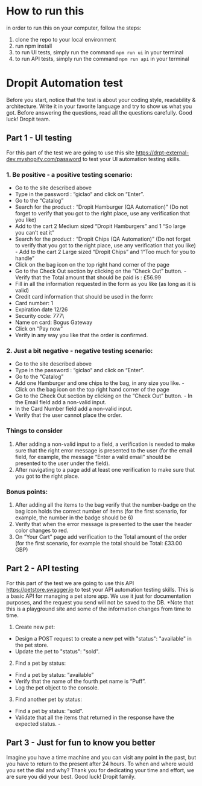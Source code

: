 # How to run this
in order to run this on your computer, follow the steps:
1. clone the repo to your local environment
2. run npm install
3. to run UI tests, simply run the command `npm run ui` in your terminal
4. to run API tests, simply run the command `npm run api` in your terminal

# Dropit Automation test

Before you start, notice that the test is about your coding style, readability & architecture. Write it in your favorite language and try to show us what you got. 
Before answering the questions, read all the questions carefully. 
Good luck! 
Dropit team. 


## Part 1 - UI testing 
For this part of the test we are going to use this site 
https://drpt-external-dev.myshopify.com/password to test your UI automation testing skills. 
### 1. Be positive - a positive testing scenario: 
- Go to the site described above 
- Type in the password : “giclao“ and click on “Enter”. 
- Go to the “Catalog” 
- Search for the product : “Dropit Hamburger (QA Automation)” (Do not forget to verify that you got to the right place, use any verification that you like) 
- Add to the cart 2 Medium sized “Dropit Hamburgers” and 1 “So large you can’t eat it” 
- Search for the product : “Dropit Chips (QA Automation)” (Do not forget to verify that you got to the right place, use any verification that you like) - Add to the cart 2 Large sized “Dropit Chips” and 1“Too much for you to handle” 
- Click on the bag icon on the top right hand corner of the page 
- Go to the Check Out section by clicking on the “Check Out” button. - Verify that the Total amount that should be paid is : £56.99 
- Fill in all the information requested in the form as you like (as long as it is valid) 
- Credit card information that should be used in the form: 
- Card number: 1 
- Expiration date 12/26 
- Security code: 777\ 
- Name on card: Bogus Gateway 
- Click on “Pay now” 
- Verify in any way you like that the order is confirmed. 

### 2. Just a bit negative - negative testing scenario: 
- Go to the site described above 
- Type in the password : “giclao“ and click on “Enter”. 
- Go to the “Catalog” 
- Add one Hamburger and one chips to the bag, in any size you like. - Click on the bag icon on the top right hand corner of the page 
- Go to the Check Out section by clicking on the “Check Out” button. - In the Email field add a non-valid input. 
- In the Card Number field add a non-valid input. 
- Verify that the user cannot place the order. 

### Things to consider 
1. After adding a non-valid input to a field, a verification is needed to make sure that the right error message is presented to the user (for the email field, for example, the message “Enter a valid email” should be presented to the user under the field). 
2. After navigating to a page add at least one verification to make sure that you got to the right place. 

### Bonus points: 
1. After adding all the items to the bag verify that the number-badge on the bag icon holds the correct number of items (for the first scenario, for example, the number in the badge should be 6) 
2. Verify that when the error message is presented to the user the header color changes to red. 
3. On “Your Cart” page add verification to the Total amount of the order (for the first scenario, for example the total should be Total: £33.00 GBP) 

## Part 2 - API testing 
For this part of the test we are going to use this API https://petstore.swagger.io to test your API automation testing skills. This is a basic API for managing a pet store app. We use it just for documentation purposes, and the request you send will not be saved to the DB. 
*Note that this is a playground site and some of the information changes from time to time. 
1. Create new pet: 
- Design a POST request to create a new pet with "status": "available" in the pet store. 
- Update the pet to "status": "sold". 
2. Find a pet by status: 
- Find a pet by status: “available” 
- Verify that the name of the fourth pet name is “Puff”. 
- Log the pet object to the console. 
3. Find another pet by status: 
- Find a pet by status: “sold”. 
- Validate that all the items that returned in the response have the expected status. - 
## Part 3 - Just for fun to know you better 
Imagine you have a time machine and you can visit any point in the past, but you have to return to the present after 24 hours. To when and where would you set the dial and why? 
Thank you for dedicating your time and effort, we are sure you did your best. Good luck! 
Dropit family.
